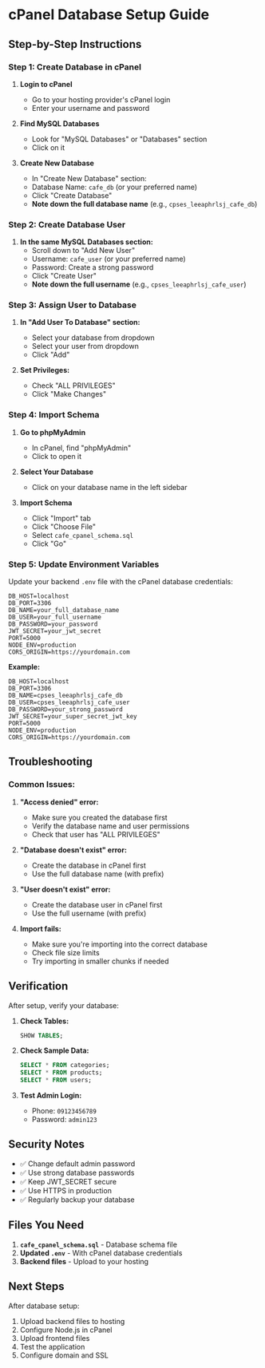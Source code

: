 # cPanel Database Setup Guide

## Step-by-Step Instructions

### Step 1: Create Database in cPanel

1. **Login to cPanel**

   - Go to your hosting provider's cPanel login
   - Enter your username and password

2. **Find MySQL Databases**

   - Look for "MySQL Databases" or "Databases" section
   - Click on it

3. **Create New Database**
   - In "Create New Database" section:
   - Database Name: `cafe_db` (or your preferred name)
   - Click "Create Database"
   - **Note down the full database name** (e.g., `cpses_leeaphrlsj_cafe_db`)

### Step 2: Create Database User

1. **In the same MySQL Databases section:**
   - Scroll down to "Add New User"
   - Username: `cafe_user` (or your preferred name)
   - Password: Create a strong password
   - Click "Create User"
   - **Note down the full username** (e.g., `cpses_leeaphrlsj_cafe_user`)

### Step 3: Assign User to Database

1. **In "Add User To Database" section:**

   - Select your database from dropdown
   - Select your user from dropdown
   - Click "Add"

2. **Set Privileges:**
   - Check "ALL PRIVILEGES"
   - Click "Make Changes"

### Step 4: Import Schema

1. **Go to phpMyAdmin**

   - In cPanel, find "phpMyAdmin"
   - Click to open it

2. **Select Your Database**

   - Click on your database name in the left sidebar

3. **Import Schema**
   - Click "Import" tab
   - Click "Choose File"
   - Select `cafe_cpanel_schema.sql`
   - Click "Go"

### Step 5: Update Environment Variables

Update your backend `.env` file with the cPanel database credentials:

```env
DB_HOST=localhost
DB_PORT=3306
DB_NAME=your_full_database_name
DB_USER=your_full_username
DB_PASSWORD=your_password
JWT_SECRET=your_jwt_secret
PORT=5000
NODE_ENV=production
CORS_ORIGIN=https://yourdomain.com
```

**Example:**

```env
DB_HOST=localhost
DB_PORT=3306
DB_NAME=cpses_leeaphrlsj_cafe_db
DB_USER=cpses_leeaphrlsj_cafe_user
DB_PASSWORD=your_strong_password
JWT_SECRET=your_super_secret_jwt_key
PORT=5000
NODE_ENV=production
CORS_ORIGIN=https://yourdomain.com
```

## Troubleshooting

### Common Issues:

1. **"Access denied" error:**

   - Make sure you created the database first
   - Verify the database name and user permissions
   - Check that user has "ALL PRIVILEGES"

2. **"Database doesn't exist" error:**

   - Create the database in cPanel first
   - Use the full database name (with prefix)

3. **"User doesn't exist" error:**

   - Create the database user in cPanel first
   - Use the full username (with prefix)

4. **Import fails:**
   - Make sure you're importing into the correct database
   - Check file size limits
   - Try importing in smaller chunks if needed

## Verification

After setup, verify your database:

1. **Check Tables:**

   ```sql
   SHOW TABLES;
   ```

2. **Check Sample Data:**

   ```sql
   SELECT * FROM categories;
   SELECT * FROM products;
   SELECT * FROM users;
   ```

3. **Test Admin Login:**
   - Phone: `09123456789`
   - Password: `admin123`

## Security Notes

- ✅ Change default admin password
- ✅ Use strong database passwords
- ✅ Keep JWT_SECRET secure
- ✅ Use HTTPS in production
- ✅ Regularly backup your database

## Files You Need

1. **`cafe_cpanel_schema.sql`** - Database schema file
2. **Updated `.env`** - With cPanel database credentials
3. **Backend files** - Upload to your hosting

## Next Steps

After database setup:

1. Upload backend files to hosting
2. Configure Node.js in cPanel
3. Upload frontend files
4. Test the application
5. Configure domain and SSL
